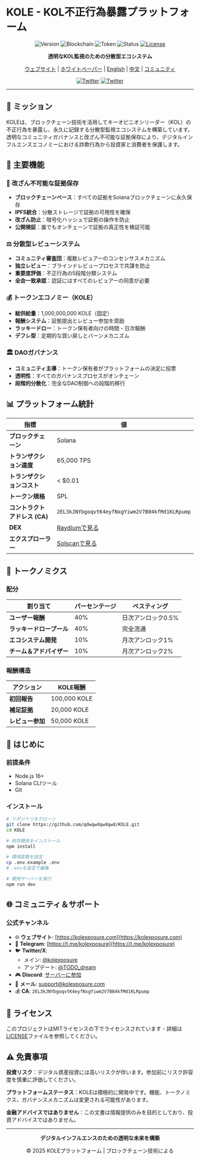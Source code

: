 # KOLE - KOL不正行為暴露プラットフォーム

<div align="center">

![Version](https://img.shields.io/badge/バージョン-1.2-blue)
![Blockchain](https://img.shields.io/badge/ブロックチェーン-Solana-purple)
![Token](https://img.shields.io/badge/トークン-KOLE-green)
![Status](https://img.shields.io/badge/ステータス-稼働中-success)
[![License](https://img.shields.io/badge/ライセンス-MIT-yellow)](LICENSE)

**透明なKOL監視のための分散型エコシステム**

[ウェブサイト](https://kolexposure.com) | [ホワイトペーパー](docs/KOL%20Misconduct%20Exposure%20Platform%20Whitepaper.md) | [English](README.md) | [中文](README_CN.md) | [コミュニティ](https://t.me/kolexposure)

[![Twitter](https://img.shields.io/twitter/follow/kolexposure?style=social&label=フォロー@kolexposure)](https://x.com/kolexposure) [![Twitter](https://img.shields.io/twitter/follow/TODO_dream?style=social&label=フォロー@TODO_dream)](https://x.com/TODO_dream)

</div>

---

## 🎯 ミッション

KOLEは、ブロックチェーン技術を活用してキーオピニオンリーダー（KOL）の不正行為を暴露し、永久に記録する分散型監視エコシステムを構築しています。透明なコミュニティガバナンスと改ざん不可能な証拠保存により、デジタルインフルエンスエコノミーにおける詐欺行為から投資家と消費者を保護します。

## 🌟 主要機能

### 🔐 **改ざん不可能な証拠保存**
- **ブロックチェーンベース**：すべての証拠をSolanaブロックチェーンに永久保存
- **IPFS統合**：分散ストレージで証拠の可用性を確保
- **改ざん防止**：暗号化ハッシュで証拠の操作を防止
- **公開検証**：誰でもオンチェーンで証拠の真正性を検証可能

### ⚖️ **分散型レビューシステム**
- **コミュニティ審査団**：複数レビュアーのコンセンサスメカニズム
- **独立レビュー**：ブラインドレビュープロセスで共謀を防止
- **重要度評価**：不正行為の5段階分類システム
- **全会一致承認**：認証にはすべてのレビュアーの同意が必要

### 💰 **トークンエコノミー（KOLE）**
- **総供給量**：1,000,000,000 KOLE（固定）
- **報酬システム**：証拠提出とレビュー参加を奨励
- **ラッキードロー**：トークン保有者向けの時間・日次報酬
- **デフレ型**：定期的な買い戻しとバーンメカニズム

### 🏛️ **DAOガバナンス**
- **コミュニティ主導**：トークン保有者がプラットフォームの決定に投票
- **透明性**：すべてのガバナンスプロセスがオンチェーン
- **段階的分散化**：完全なDAO制御への段階的移行

## 📊 プラットフォーム統計

| 指標 | 値 |
|------|-----|
| **ブロックチェーン** | Solana |
| **トランザクション速度** | 65,000 TPS |
| **トランザクションコスト** | < $0.01 |
| **トークン規格** | SPL |
| **コントラクトアドレス (CA)** | `2EL3kJNYbgoqvtK4eyfNxgYiwm2V7B84kfMd1KLRpump` |
| **DEX** | [Raydiumで見る](https://raydium.io/swap/?inputCurrency=sol&outputCurrency=2EL3kJNYbgoqvtK4eyfNxgYiwm2V7B84kfMd1KLRpump) |
| **エクスプローラー** | [Solscanで見る](https://solscan.io/token/2EL3kJNYbgoqvtK4eyfNxgYiwm2V7B84kfMd1KLRpump) |

## 💎 トークノミクス

### 配分
| 割り当て | パーセンテージ | ベスティング |
|----------|--------------|------------|
| **ユーザー報酬** | 40% | 日次アンロック0.5% |
| **ラッキードロープール** | 40% | 完全流通 |
| **エコシステム開発** | 10% | 月次アンロック1% |
| **チーム＆アドバイザー** | 10% | 月次アンロック2% |

### 報酬構造
| アクション | KOLE報酬 |
|-----------|----------|
| **初回報告** | 100,000 KOLE |
| **補足証拠** | 20,000 KOLE |
| **レビュー参加** | 50,000 KOLE |

## 🚀 はじめに

### 前提条件
- Node.js 16+
- Solana CLIツール
- Git

### インストール
```bash
# リポジトリをクローン
git clone https://github.com/qdwqwdqwdqwd/KOLE.git
cd KOLE

# 依存関係をインストール
npm install

# 環境変数を設定
cp .env.example .env
# .envを設定で編集

# 開発サーバーを実行
npm run dev
```

## 🌐 コミュニティ＆サポート

### 公式チャンネル
- 🌐 **ウェブサイト**: [https://kolexposure.com](https://kolexposure.com)
- 💬 **Telegram**: [https://t.me/kolexposure](https://t.me/kolexposure)
- 🐦 **Twitter/X**:
  - メイン: [@kolexposure](https://x.com/kolexposure)
  - アップデート: [@TODO_dream](https://x.com/TODO_dream)
- 🎮 **Discord**: [サーバーに参加](https://discord.com/invite/sZf44CseTf)
- 📧 **メール**: support@kolexposure.com
- 💰 **CA**: `2EL3kJNYbgoqvtK4eyfNxgYiwm2V7B84kfMd1KLRpump`

## 📄 ライセンス

このプロジェクトはMITライセンスの下でライセンスされています - 詳細は[LICENSE](LICENSE)ファイルを参照してください。

## ⚠️ 免責事項

**投資リスク**：デジタル資産投資には高いリスクが伴います。参加前にリスク許容度を慎重に評価してください。

**プラットフォームステータス**：KOLEは積極的に開発中です。機能、トークノミクス、ガバナンスメカニズムは変更される可能性があります。

**金融アドバイスではありません**：この文書は情報提供のみを目的としており、投資アドバイスではありません。

---

<div align="center">

**デジタルインフルエンスのための透明な未来を構築**

© 2025 KOLEプラットフォーム | ブロックチェーン技術による

</div>